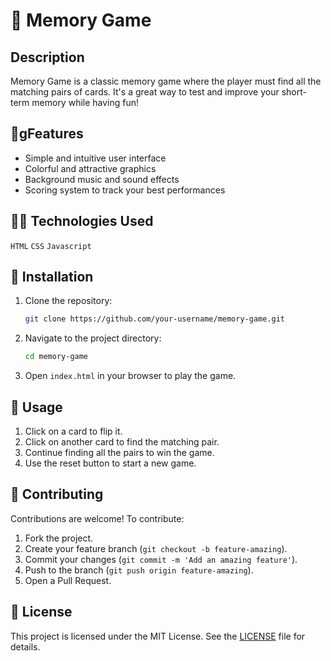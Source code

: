 # 🧠 Memory Game

## Description

Memory Game is a classic memory game where the player must find all the matching pairs of cards. It's a great way to test and improve your short-term memory while having fun!

## 🫧gFeatures

- Simple and intuitive user interface
- Colorful and attractive graphics
- Background music and sound effects
- Scoring system to track your best performances

## 🧑‍💻 Technologies Used

`HTML`
`CSS`
`Javascript`

## 🧰 Installation

1. Clone the repository:
    ```bash
    git clone https://github.com/your-username/memory-game.git
    ```

2. Navigate to the project directory:
    ```bash
    cd memory-game
    ```

3. Open `index.html` in your browser to play the game.

## 🎠 Usage

1. Click on a card to flip it.
2. Click on another card to find the matching pair.
3. Continue finding all the pairs to win the game.
4. Use the reset button to start a new game.

## 🌳 Contributing

Contributions are welcome! To contribute:

1. Fork the project.
2. Create your feature branch (`git checkout -b feature-amazing`).
3. Commit your changes (`git commit -m 'Add an amazing feature'`).
4. Push to the branch (`git push origin feature-amazing`).
5. Open a Pull Request.

## 📰 License

This project is licensed under the MIT License. See the [LICENSE](LICENSE) file for details.
